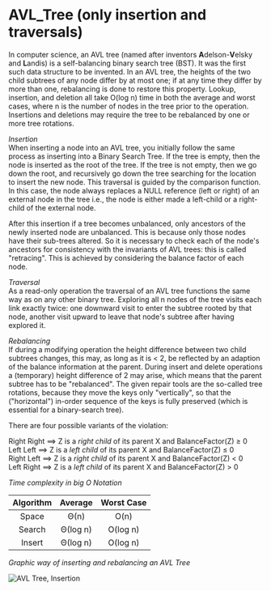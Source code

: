 # AVL_Tree (only insertion and traversals)

In computer science, an AVL tree (named after inventors **A**delson-**V**elsky and **L**andis) is a self-balancing binary search tree (BST). It was the first such data structure to be invented. In an AVL tree, the heights of the two child subtrees of any node differ by at most one; if at any time they differ by more than one, rebalancing is done to restore this property. Lookup, insertion, and deletion all take O(log n) time in both the average and worst cases, where n is the number of nodes in the tree prior to the operation. Insertions and deletions may require the tree to be rebalanced by one or more tree rotations.

*Insertion*  
When inserting a node into an AVL tree, you initially follow the same process as inserting into a Binary Search Tree. If the tree is empty, then the node is inserted as the root of the tree. If the tree is not empty, then we go down the root, and recursively go down the tree searching for the location to insert the new node. This traversal is guided by the comparison function. In this case, the node always replaces a NULL reference (left or right) of an external node in the tree i.e., the node is either made a left-child or a right-child of the external node.

After this insertion if a tree becomes unbalanced, only ancestors of the newly inserted node are unbalanced. This is because only those nodes have their sub-trees altered. So it is necessary to check each of the node's ancestors for consistency with the invariants of AVL trees: this is called "retracing". This is achieved by considering the balance factor of each node.

*Traversal*  
As a read-only operation the traversal of an AVL tree functions the same way as on any other binary tree. Exploring all n nodes of the tree visits each link exactly twice: one downward visit to enter the subtree rooted by that node, another visit upward to leave that node's subtree after having explored it.

*Rebalancing*  
If during a modifying operation the height difference between two child subtrees changes, this may, as long as it is < 2, be reflected by an adaption of the balance information at the parent. During insert and delete operations a (temporary) height difference of 2 may arise, which means that the parent subtree has to be "rebalanced". The given repair tools are the so-called tree rotations, because they move the keys only "vertically", so that the ("horizontal") in-order sequence of the keys is fully preserved (which is essential for a binary-search tree).

There are four possible variants of the violation:

Right Right	⟹ Z is a *right	child* of its parent X and BalanceFactor(Z) ≥ 0  
Left Left	⟹ Z is a *left	child* of its parent X and BalanceFactor(Z) ≤ 0  
Right Left	⟹ Z is a *right	child* of its parent X and BalanceFactor(Z) < 0  
Left Right	⟹ Z is a *left	child* of its parent X and BalanceFactor(Z) > 0  


*Time complexity in big O Notation*

| Algorithm | Average | Worst Case |
| :-------: | :-----: | :--------: |
| Space     | Θ(n)    | O(n)       |
| Search    | Θ(log n)| O(log n)   |
| Insert    | Θ(log n)| O(log n)   |

*Graphic way of inserting and rebalancing an AVL Tree*

![AVL Tree, Insertion](https://upload.wikimedia.org/wikipedia/commons/f/fd/AVL_Tree_Example.gif)